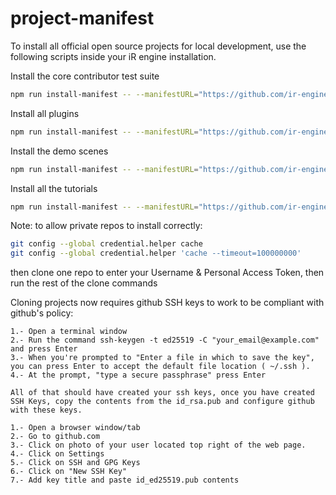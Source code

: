 # project-manifest

To install all official open source projects for local development, use the following scripts inside your iR engine installation.

Install the core contributor test suite
```bash
npm run install-manifest -- --manifestURL="https://github.com/ir-engine/project-manifest/blob/main/ir-core.manifest.json" --branch="dev"
```

Install all plugins
```bash
npm run install-manifest -- --manifestURL="https://github.com/ir-engine/project-manifest/blob/main/ir-plugins.manifest.json" --branch="dev"
```

Install the demo scenes
```bash
npm run install-manifest -- --manifestURL="https://github.com/ir-engine/project-manifest/blob/main/ir-scenes.manifest.json" --branch="dev"
```

Install all the tutorials
```bash
npm run install-manifest -- --manifestURL="https://github.com/ir-engine/project-manifest/blob/main/ir-tutorials.manifest.json" --branch="dev"
```

Note: to allow private repos to install correctly:
```bash
git config --global credential.helper cache
git config --global credential.helper 'cache --timeout=100000000'
```
then clone one repo to enter your Username & Personal Access Token, then run the rest of the clone commands


Cloning projects now requires github SSH keys to work to be compliant with github's policy:
```
1.- Open a terminal window
2.- Run the command ssh-keygen -t ed25519 -C "your_email@example.com" and press Enter
3.- When you're prompted to "Enter a file in which to save the key", you can press Enter to accept the default file location ( ~/.ssh ).
4.- At the prompt, "type a secure passphrase" press Enter

All of that should have created your ssh keys, once you have created SSH Keys, copy the contents from the id_rsa.pub and configure github with these keys.

1.- Open a browser window/tab
2.- Go to github.com
3.- Click on photo of your user located top right of the web page.
4.- Click on Settings
5.- Click on SSH and GPG Keys
6.- Click on "New SSH Key"
7.- Add key title and paste id_ed25519.pub contents
```

